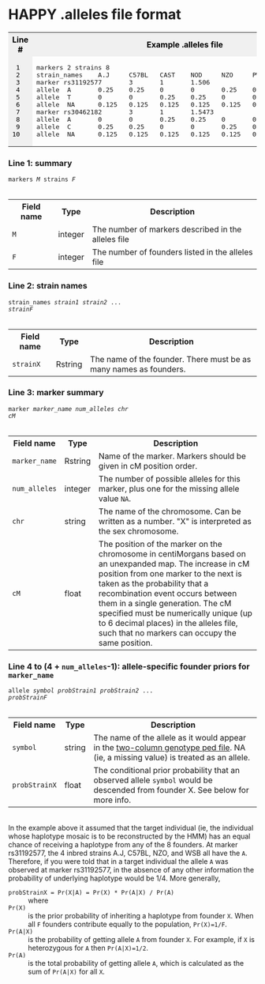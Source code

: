 <html>
<body>
<h1>HAPPY .alleles file format</h1>


<table>
  <tr>
    <th style="background-color: rgb(240,240,240) ; color: black;" >Line #</th>
    <th style="background-color: rgb(240,240,240) ; color: black;" >Example .alleles file</th>
  <tr>
    <td style="background-color: rgb(240,240,240) ; color: black;" ><pre>
 1
 2
 3
 4
 5
 6
 7
 8
 9
10
</pre>
    </td>
    <td><pre>
markers 2 strains 8
strain_names    A.J     C57BL   CAST    NOD     NZO     PWK     WSB     X129
marker rs31192577       3       1       1.506
allele  A       0.25    0.25    0       0       0.25    0       0.25    0
allele  T       0       0       0.25    0.25    0       0.25    0       0.25
allele  NA      0.125   0.125   0.125   0.125   0.125   0.125   0.125   0.125
marker rs30462182       3       1       1.5473
allele  A       0       0       0.25    0.25    0       0.25    0       0.25
allele  C       0.25    0.25    0       0       0.25    0       0.25    0
allele  NA      0.125   0.125   0.125   0.125   0.125   0.125   0.125   0.125
</pre>
    </td>
  </tr>
</table>

<h3>Line 1: summary</h3>

<code>markers <i>M</i> strains <i>F</i></code>
<br>
<br>
<table>
  <tr>
    <th>Field name</th>
    <th>Type</th>
    <th>Description</th>
  </tr>
  <tr>
    <td><code>M</code></td>
    <td>integer</td>
    <td>The number of markers described in the alleles file</td>
  </tr>
  <tr>
    <td><code>F</code></td>
    <td>integer</td>
    <td>The number of founders listed in the alleles file</td>
  </tr>
</table>

<h3>Line 2: strain names</h3>

<code>strain_names <i>strain1</i> <i>strain2</i> ... <i>strainF</i></code>
<br>
<br>
<table>
  <tr>
    <th>Field name</th>
    <th>Type</th>
    <th>Description</th>
  </tr>
  <tr>
    <td><code>strainX</code></td>
    <td>Rstring</td>
    <td>The name of the founder. There must be as many names as founders.</td>
  </tr>
</table>

<h3>Line 3: marker summary</h3>

<code>marker <i>marker_name</i> <i>num_alleles</i> <i>chr</i> <i>cM</i></code>
<br>
<br>
<table>
  <tr>
    <th>Field name</th>
    <th>Type</th>
    <th>Description</th>
  </tr>
  <tr>
    <td><code>marker_name</code></td>
    <td>Rstring</td>
    <td>Name of the marker. Markers should be given in cM position order.</td>
  </tr>
  <tr>
    <td><code>num_alleles</code></td>
    <td>integer</td>
    <td>The number of possible alleles for this marker, plus one for the missing allele value <code>NA</code>.</td>
  </tr>
  <tr>
    <td><code>chr</code></td>
    <td>string</td>
    <td>The name of the chromosome. Can be written as a number. "X" is interpreted as the sex chromosome.</td>
  </tr>
  <tr>
    <td><code>cM</code></td>
    <td>float</td>
    <td>The position of the marker on the chromosome in centiMorgans based on an unexpanded map. The increase in cM position from one marker to the next is taken as the probability that a recombination event occurs between them in a single generation. The cM specified must be numerically unique (up to 6 decimal places) in the alleles file, such that no markers can occupy the same position.</td>
  </tr>
</table>

<h3>Line 4 to (4 + <code>num_alleles</code>-1): allele-specific founder priors for <code>marker_name</code></h3>

<code>allele <i>symbol</i> <i>probStrain1</i> <i>probStrain2</i> ... <i>probStrainF</i></code>
<br>
<br>
<table>
  <tr>
    <th>Field name</th>
    <th>Type</th>
    <th>Description</th>
  </tr>
  <tr>
    <td><code>symbol</code></td>
    <td>string</td>
    <td>The name of the allele as it would appear in the <a href="pedformat.html">two-column genotype ped file</a>. NA (ie, a missing value) is treated as an allele.</td>
  </tr>
  <tr>
    <td><code>probStrainX</code></td>
    <td>float</td>
    <td>The conditional prior probability that an observed allele <code>symbol</code> would be descended from founder X. See below for more info.</td>
  </tr>
</table>
<br>
In the example above it assumed that the target individual (ie, the individual whose haplotype mosaic is to be reconstructed by the HMM) has an equal chance of receiving a haplotype from any of the 8 founders.  At marker rs31192577, the 4 inbred strains A.J, C57BL, NZO, and WSB all have the <code>A</code>. Therefore, if you were told that in a target individual the allele <code>A</code> was observed at marker rs31192577, in the absence of any other information the probability of underlying haplotype would be 1/4. More generally,
<dl>
  <dt><code>probStrainX = Pr(X|A) = Pr(X) * Pr(A|X) / Pr(A)</code></dt>
  <dd>where
  <dt><code>Pr(X)</code></dt>
  <dd>is the prior probability of inheriting a haplotype from founder <code>X</code>. When all <code>F</code> founders contribute equally to the population, <code>Pr(X)=1/F</code>.</dd>
  <dt><code>Pr(A|X)</code></dt>
  <dd>is the probability of getting allele <code>A</code> from founder <code>X</code>. For example, if <code>X</code> is heterozygous for <code>A</code> then <code>Pr(A|X)=1/2</code>.</dd>
  <dt><code>Pr(A)</code></dt>
  <dd>is the total probability of getting allele <code>A</code>, which is calculated as the sum of <code>Pr(A|X)</code> for all <code>X</code>.</dd>
</dl>

</body>
</html> 


